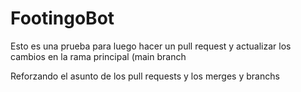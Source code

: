 # FootingoBot
Esto es una prueba para luego hacer un pull request y actualizar los cambios en la rama principal (main branch

Reforzando el asunto de los pull requests y los merges y branchs
